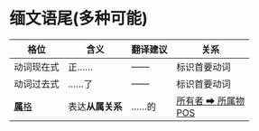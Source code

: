 # 缅文语尾(多种可能)

|格位|含义|翻译建议|关系|
|-|-|-|-|
|动词现在式|正……|——|标识首要动词|
|动词过去式|……了|——|标识首要动词|
|[**属**格](https://assets-hk.wikipali.org/pali-handbook/zh-Hans/declension/gen.html)|表达**从属关系**|……的|[所有者 ➡ 所属物<br>POS](https://assets-hk.wikipali.org/pali-handbook/zh-Hans/basic-relation/gen/gen-pos.html)|
